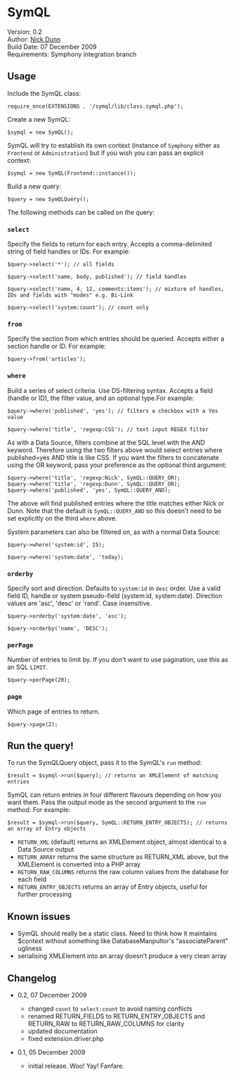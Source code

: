 # SymQL
Version: 0.2  
Author: [Nick Dunn](http://nick-dunn.co.uk)  
Build Date: 07 December 2009  
Requirements: Symphony integration branch

## Usage
Include the SymQL class:

	require_once(EXTENSIONS . '/symql/lib/class.symql.php');

Create a new SymQL:

	$symql = new SymQL();

SymQL will try to establish its own context (instance of `Symphony` either as `Frontend` or `Administration`) but if you wish you can pass an explicit context:

	$symql = new SymQL(Frontend::instance());

Build a new query:

	$query = new SymQLQuery();

The following methods can be called on the query:

### `select`
Specify the fields to return for each entry. Accepts a comma-delimited string of field handles or IDs. For example:

	$query->select('*'); // all fields

	$query->select('name, body, published'); // field handles

	$query->select('name, 4, 12, comments:items'); // mixture of handles, IDs and fields with "modes" e.g. Bi-Link

	$query->select('system:count'); // count only

### `from`
Specify the section from which entries should be queried. Accepts either a section handle or ID. For example:

	$query->from('articles');

### `where`
Build a series of select criteria. Use DS-filtering syntax. Accepts a field (handle or ID), the filter value, and an optional type.For example:

	$query->where('published', 'yes'); // filters a checkbox with a Yes value

	$query->where('title', 'regexp:CSS'); // text input REGEX filter

As with a Data Source, filters combine at the SQL level with the AND keyword. Therefore using the two filters above would select entries where published=yes AND title is like CSS. If you want the filters to concatenate using the OR keyword, pass your preference as the optional third argument:

	$query->where('title', 'regexp:Nick', SymQL::QUERY_OR);
	$query->where('title', 'regexp:Dunn', SymQL::QUERY_OR);
	$query->where('published', 'yes', SymQL::QUERY_AND);

The above will find published entries where the title matches either Nick or Dunn. Note that the default is `SymQL::QUERY_AND` so this doesn't need to be set explicitly on the third `where` above.

System parameters can also be filtered on, as with a normal Data Source:

	$query->where('system:id', 15);

	$query->where('system:date', 'today);

### `orderby`
Specify sort and direction. Defaults to `system:id` in `desc` order. Use a valid field ID, handle or system pseudo-field (system:id, system:date). Direction values are 'asc', 'desc' or 'rand'. Case insensitive. 

	$query->orderby('system:date', 'asc');

	$query->orderby('name', 'DESC');

### `perPage`
Number of entries to limit by. If you don't want to use pagination, use this as an SQL `LIMIT`.

	$query->perPage(20);

### `page`
Which page of entries to return.

	$query->page(2);

## Run the query!
To run the SymQLQuery object, pass it to the SymQL's `run` method:

	$result = $symql->run($query); // returns an XMLElement of matching entries

SymQL can return entries in four different flavours depending on how you want them. Pass the output mode as the second argument to the `run` method. For example:

	$result = $symql->run($query, SymQL::RETURN_ENTRY_OBJECTS); // returns an array of Entry objects

* `RETURN_XML` (default) returns an XMLElement object, almost identical to a Data Source output
* `RETURN_ARRAY` returns the same structure as RETURN_XML above, but the XMLElement is converted into a PHP array
* `RETURN_RAW_COLUMNS` returns the raw column values from the database for each field
* `RETURN_ENTRY_OBJECTS` returns an array of Entry objects, useful for further processing

## Known issues
* SymQL should really be a static class. Need to think how it maintains $context without something like DatabaseManpultor's "associateParent" ugliness
* serialising XMLElement into an array doesn't produce a very clean array

## Changelog

* 0.2, 07 December 2009
	* changed `count` to `select:count` to avoid naming conflicts
	* renamed RETURN_FIELDS to RETURN_ENTRY_OBJECTS and RETURN_RAW to RETURN_RAW_COLUMNS for clarity
	* updated documentation
	* fixed extension.driver.php

* 0.1, 05 December 2009
	* initial release. Woo! Yay! Fanfare.